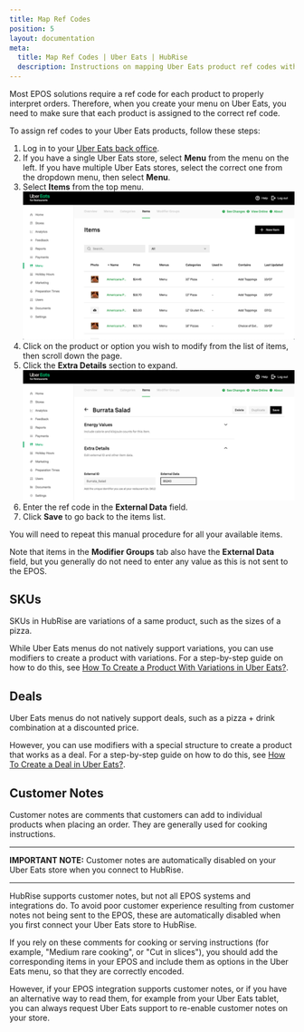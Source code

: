 ```yaml
---
title: Map Ref Codes
position: 5
layout: documentation
meta:
  title: Map Ref Codes | Uber Eats | HubRise
  description: Instructions on mapping Uber Eats product ref codes with other apps after connecting your EPOS with HubRise. Connect apps and synchronise your data.
---
```


Most EPOS solutions require a ref code for each product to properly interpret orders. Therefore, when you create your menu on Uber Eats, you need to make sure that each product is assigned to the correct ref code.

To assign ref codes to your Uber Eats products, follow these steps:

1. Log in to your [Uber Eats back office](https://restaurant.uber.com/).
1. If you have a single Uber Eats store, select **Menu** from the menu on the left. If you have multiple Uber Eats stores, select the correct one from the dropdown menu, then select **Menu**.
1. Select **Items** from the top menu.
   ![Uber Eats back office](./images/007-uber-eats-back-office.png)
1. Click on the product or option you wish to modify from the list of items, then scroll down the page.
1. Click the **Extra Details** section to expand.
   ![Uber Eats item page](./images/008-uber-eats-item-page.png)
1. Enter the ref code in the **External Data** field.
1. Click **Save** to go back to the items list.

You will need to repeat this manual procedure for all your available items.

Note that items in the **Modifier Groups** tab also have the **External Data** field, but you generally do not need to enter any value as this is not sent to the EPOS.

## SKUs

SKUs in HubRise are variations of a same product, such as the sizes of a pizza.

While Uber Eats menus do not natively support variations, you can use modifiers to create a product with variations. For a step-by-step guide on how to do this, see [How To Create a Product With Variations in Uber Eats?](/apps/uber-eats/faqs/create-product-with-skus).

## Deals

Uber Eats menus do not natively support deals, such as a pizza + drink combination at a discounted price.

However, you can use modifiers with a special structure to create a product that works as a deal. For a step-by-step guide on how to do this, see [How To Create a Deal in Uber Eats?](/apps/uber-eats/faqs/create-deal-in-uber-eats).

## Customer Notes

Customer notes are comments that customers can add to individual products when placing an order. They are generally used for cooking instructions.

---

**IMPORTANT NOTE:** Customer notes are automatically disabled on your Uber Eats store when you connect to HubRise.

---

HubRise supports customer notes, but not all EPOS systems and integrations do. To avoid poor customer experience resulting from customer notes not being sent to the EPOS, these are automatically disabled when you first connect your Uber Eats store to HubRise.

If you rely on these comments for cooking or serving instructions (for example, "Medium rare cooking", or "Cut in slices"), you should add the corresponding items in your EPOS and include them as options in the Uber Eats menu, so that they are correctly encoded.

However, if your EPOS integration supports customer notes, or if you have an alternative way to read them, for example from your Uber Eats tablet, you can always request Uber Eats support to re-enable customer notes on your store.
